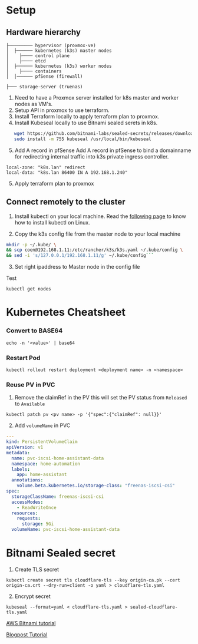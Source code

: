 # Setup

## Hardware hierarchy

```
├───────── hypervisor (proxmox-ve)
│  ├────── kubernetes (k3s) master nodes
│    ├──── control plane
│    ├──── etcd
│  ├────── kubernetes (k3s) worker nodes
│    ├──── containers
│  │────── pfSense (firewall)
```
```
├─── storage-server (truenas)
```

1. Need to have a Proxmox server installed for k8s master and worker nodes as VM's.
2. Setup API in proxmox to use terraform.
3. Install Terraform locally to apply terraform plan to proxmox.
4. Install Kubeseal locally to use Bitnami sealed serets in k8s.
```bash
   wget https://github.com/bitnami-labs/sealed-secrets/releases/download/v0.17.5/kubeseal-linux-amd64 -O kubeseal
   sudo install -m 755 kubeseal /usr/local/bin/kubeseal
```
5. Add A record in pfSense
Add A record in pfSense to bind a domainname for redirecting internal traffic into k3s private ingress controller.
```
local-zone: "k8s.lan" redirect
local-data: "k8s.lan 86400 IN A 192.168.1.240"
```
5. Apply terraform plan to proxmox

## Connect remotely to the cluster

1. Install kubectl on your local machine.
   Read the [following page](https://kubernetes.io/docs/tasks/tools/install-kubectl-linux/) to know how to install kubectl on Linux.

2. Copy the k3s config file from the master node to your local machine

```bash
mkdir -p ~/.kube/ \
&& scp coen@192.168.1.11:/etc/rancher/k3s/k3s.yaml ~/.kube/config \
&& sed -i 's/127.0.0.1/192.168.1.11/g' ~/.kube/config```
```

3. Set right ipaddress to Master node in the config file

Test

```
kubectl get nodes
```

# Kubernetes Cheatsheet

### Convert to BASE64
```batch
echo -n '<value>' | base64
```

### Restart Pod
```batch
kubectl rollout restart deployment <deployment name> -n <namespace>
```

### Reuse PV in PVC
1. Remove the claimRef in the PV this will set the PV status from ```Released``` to ```Available```
```
kubectl patch pv <pv name> -p '{"spec":{"claimRef": null}}'
```
2. Add ```volumeName``` in PVC
```yaml
---
kind: PersistentVolumeClaim
apiVersion: v1
metadata:
  name: pvc-iscsi-home-assistant-data
  namespace: home-automation
  labels:
    app: home-assistant
  annotations:
    volume.beta.kubernetes.io/storage-class: "freenas-iscsi-csi"
spec:
  storageClassName: freenas-iscsi-csi
  accessModes:
    - ReadWriteOnce
  resources:
    requests:
      storage: 5Gi
  volumeName: pvc-iscsi-home-assistant-data
```

# Bitnami Sealed secret


1. Create TLS secret
```
kubectl create secret tls cloudflare-tls --key origin-ca.pk --cert origin-ca.crt --dry-run=client -o yaml > cloudflare-tls.yaml
```

2. Encrypt secret
```
kubeseal --format=yaml < cloudflare-tls.yaml > sealed-cloudflare-tls.yaml
```

[AWS Bitnami tutorial](https://aws.amazon.com/blogs/opensource/managing-secrets-deployment-in-kubernetes-using-sealed-secrets/)

[Blogpost Tutorial](https://itsmetommy.com/2020/06/26/kubernetes-sealed-secrets/)
